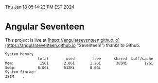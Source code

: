 Thu Jan 18 05:14:23 PM EST 2024

# Angular Seventeen


This project is live at [https://angularseventeen.github.io](https://angularseventeen.github.io "Seventeen!") thanks to Github.

```bash
System Memory
               total        used        free      shared  buff/cache   available
Mem:            15Gi       2.0Gi       1.2Gi       305Mi        12Gi        13Gi
Swap:          8.0Gi       512Ki       8.0Gi
System Storage
381M	.
